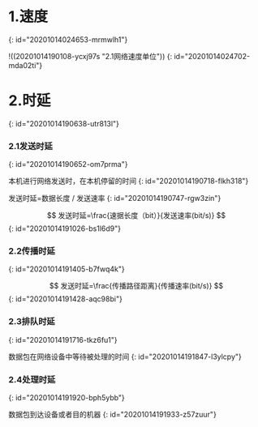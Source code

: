 # 1.速度
{: id="20201014024653-mrmwlh1"}

!((20201014190108-ycxj97s "2.1网络速度单位"))
{: id="20201014024702-mda02ti"}

# 2.时延
{: id="20201014190638-utr813l"}

### 2.1发送时延
{: id="20201014190652-om7prma"}

本机进行网络发送时，在本机停留的时间
{: id="20201014190718-flkh318"}

发送时延=数据长度 / 发送速率
{: id="20201014190747-rgw3zin"}

$$
发送时延=\frac{速据长度（bit）}{发送速率(bit/s)}
$$
{: id="20201014191026-bs1l6d9"}

### 2.2传播时延
{: id="20201014191405-b7fwq4k"}

$$
发送时延=\frac{传播路径距离}{传播速率(bit/s)}
$$
{: id="20201014191428-aqc98bi"}

### 2.3排队时延
{: id="20201014191716-tkz6fu1"}

数据包在网络设备中等待被处理的时间
{: id="20201014191847-l3ylcpy"}

### 2.4处理时延
{: id="20201014191920-bph5ybb"}

数据包到达设备或者目的机器
{: id="20201014191933-z57zuur"}
